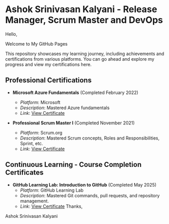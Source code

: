 # Ashok Srinivasan Kalyani - Release Manager, Scrum Master and DevOps

Hello,

Welcome to My GitHub Pages

This repository showcases my learning journey, including achievements and certifications from various platforms. You can go ahead and explore my progress and view my certifications here.

## Professional Certifications

- **Microsoft Azure Fundamentals** (Completed February 2022)
  - *Platform*: Microsoft
  - *Description*: Mastered Azure fundamentals
  - *Link*: [View Certificate](https://github.com/techiedeva/mycerts/blob/main/Microsoft_Certified_Professional_Certificate_AZ900-Azure%20Fundamentals.pdf)

- **Professional Scrum Master I** (Completed November 2021)
  - *Platform*: Scrum.org
  - *Description*: Mastered Scrum concepts, Roles and Responsibilities, Sprint, etc.
  - *Link*: [View Certificate](https://github.com/techiedeva/mycerts/blob/main/Certificate-Professional%20Scrum%20Master%20I.pdf)
    
## Continuous Learning - Course Completion Certificates
- **GitHub Learning Lab: Introduction to GitHub** (Completed May 2025)
  - *Platform*: GitHub Learning Lab
  - *Description*: Mastered Git commands, pull requests, and repository management.
  - *Link*: [View Certificate](certificates/github-intro.pdf)
Thanks,

Ashok Srinivasan Kalyani
